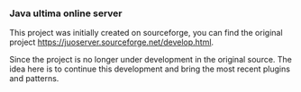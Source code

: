 ### Java ultima online server 

This project was initially created on sourceforge, you can find the original project https://juoserver.sourceforge.net/develop.html. 

Since the project is no longer under development in the original source. The idea here is to continue this development and bring the most recent plugins and patterns.

